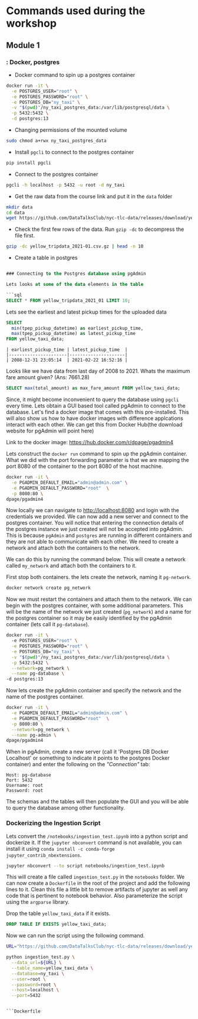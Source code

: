 # Commands used during the workshop

## Module 1 
### : Docker, postgres

 - Docker command to spin up a postgres container
```bash
docker run -it \
  -e POSTGRES_USER="root" \
  -e POSTGRES_PASSWORD="root" \
  -e POSTGRES_DB="ny_taxi" \
  -v "$(pwd)"/ny_taxi_postgres_data:/var/lib/postgresql/data \
  -p 5432:5432 \
  -d postgres:13
```



 - Changing permissions of the mounted volume
```bash
sudo chmod a+rwx ny_taxi_postgres_data
```

 - Install `pgcli` to connect to the postgres container
```bash
pip install pgcli
```

 - Connect to the postgres container
```bash
pgcli -h localhost -p 5432 -u root -d ny_taxi
```
 - Get the raw data from the course link and put it in the `data` folder
```bash
mkdir data
cd data
wget https://github.com/DataTalksClub/nyc-tlc-data/releases/download/yellow/yellow_tripdata_2021-01.csv.gz 
```

 - Check the first few rows of the data. Run `gzip -dc` to decompress the file first. 
```bash
gzip -dc yellow_tripdata_2021-01.csv.gz | head -n 10 
```

 - Create a table in postgres
```sql

### Connecting to the Postgres database using pgAdmin

Lets looks at some of the data elements in the table

```sql
SELECT * FROM yellow_tripdata_2021_01 LIMIT 10;
```

Lets see the earliest and latest pickup times for the uploaded data

```sql
SELECT 
  min(tpep_pickup_datetime) as earliest_pickup_time, 
  max(tpep_pickup_datetime) as latest_pickup_time
FROM yellow_taxi_data;
```

```
| earliest_pickup_time | latest_pickup_time  |
|----------------------|---------------------|
| 2008-12-31 23:05:14  | 2021-02-22 16:52:16 |
```

Looks like we have data from last day of 2008 to 2021. Whats the maximum fare amount given? (Ans: 7661.28)

```sql
SELECT max(total_amount) as max_fare_amount FROM yellow_taxi_data;
```
Since, it might become inconvenient to query the database using `pgcli` every time. Lets obtain a GUI based tool called pgAdmin to connect to the database. Let's find a docker image that comes with this pre-installed. This will also show us how to have docker images with difference applcations interact with each other. We can get this from Docker Hub(the download website for pgAdmin will point here)

Link to the docker image: https://hub.docker.com/r/dpage/pgadmin4

Lets construct the `docker run` command to spin up the pgAdmin container. What we did with the port forwarding parameter is that we are mapping the port 8080 of the container to the port 8080 of the host machine.
```bash
docker run -it \
  -e PGADMIN_DEFAULT_EMAIL="admin@admin.com" \
  -e PGADMIN_DEFAULT_PASSWORD="root"  \
  -p 8080:80 \
dpage/pgadmin4
```

Now locally we can navigate to [http://localhost:8080](http://localhost:8080) and login with the credentials we provided. We can now add a new server and connect to the postgres container. You will notice that entering the connection details of the postgres instance we just created will not be accepted into pgAdmin. This is because `pgAdmin` and `postgres` are running in different containers and they are not able to communicate with each other. We need to create a network and attach both the containers to the network. 

We can do this by running the command below. This will create a network called `my_network` and attach both the containers to it. 

First stop both containers. the lets create the network, naming it `pg-network`.

```bash
docker network create pg_network
```

Now we must restart the containers and attach them to the network. We can begin with the postgres container, with some additional parameters. This will be the name of the network we just created (`pg_network`) and a name for the postgres container so it may be easily identified by the pgAdmin container (lets call it `pg-database`).

```bash
docker run -it \ 
  -e POSTGRES_USER="root" \
  -e POSTGRES_PASSWORD="root" \
  -e POSTGRES_DB="ny_taxi" \
  -v "$(pwd)"/ny_taxi_postgres_data:/var/lib/postgresql/data \
  -p 5432:5432 \
  --network=pg_network \
  --name pg-database \
-d postgres:13
```

Now lets create the pgAdmin container and specify the network and the name of the postgres container. 

```bash
docker run -it \
  -e PGADMIN_DEFAULT_EMAIL="admin@admin.com" \
  -e PGADMIN_DEFAULT_PASSWORD="root"  \
  -p 8080:80 \
  --network=pg_network \
  --name pg-admin \
dpage/pgadmin4
```

When in pgAdmin, create a new server (call it 'Postgres DB Docker Localhost' or something to indicate it points to the postgres Docker container) and enter the following  on the _"Connection"_ tab:

```
Host: pg-database
Port: 5432
Username: root
Password: root
```

The schemas and the tables will then populate the GUI and you will be able to query the database among other functionality.


### Dockerizing the Ingestion Script

Lets convert the `/notebooks/ingestion_test.ipynb` into a python script and dockerize it. If the `jupyter nbconvert` command is not available, you can install it using `conda install -c conda-forge jupyter_contrib_nbextensions`.

```bash
jupyter nbconvert --to script notebooks/ingestion_test.ipynb
```

This will create a file called `ingestion_test.py` in the `notebooks` folder. We can now create a `Dockerfile` in the root of the project and add the following lines to it. Clean this file a little bit to remove artifacts of jupyter as well any code that is pertinent to notebook behavior. Also parameterize the script using the `argparse` library. 

Drop the table `yellow_taxi_data` if it exists. 

```sql
DROP TABLE IF EXISTS yellow_taxi_data;
```

Now we can run the script using the following command. 

```bash
URL="https://github.com/DataTalksClub/nyc-tlc-data/releases/download/yellow/yellow_tripdata_2021-01.csv.gz"

python ingestion_test.py \
  --data_url=${URL} \
  --table_name=yellow_taxi_data \
  --database=ny_taxi \
  --user=root \
  --password=root \
  --host=localhost \
  --port=5432
```

```Dockerfile

```Dockerfile
